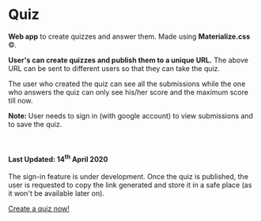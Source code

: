 # Quiz

<b>Web app</b> to create quizzes and answer them.
Made using <b>Materialize.css</b> &copy;.

<b>User's can create quizzes and publish them to a unique URL.</b>
The above URL can be sent to different users so that they can take the quiz.

The user who created the quiz can see all the submissions while the one who answers the quiz can only see his/her score and the maximum score till now.

<b>Note: </b>User needs to sign in (with google account) to view submissions and to save the quiz.

<br>

<h4>Last Updated: 14<sup>th</sup> April 2020</h4>
<p>The sign-in feature is under development. Once the quiz is published, the user is requested to copy the link generated and store it in a safe place (as it won't be available later on).</p>

<a href="http://rocker.epizy.com/quiz/">Create a quiz now!</a>
